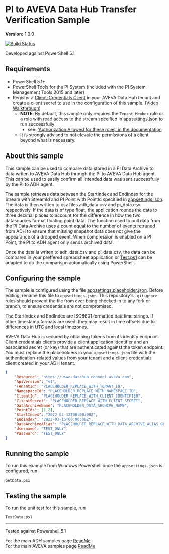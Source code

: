 # PI to AVEVA Data Hub Transfer Verification Sample

**Version:** 1.0.0  
  
[![Build Status](https://dev.azure.com/osieng/engineering/_apis/build/status/product-readiness/ADH/osisoft.sample-adh-pi_to_adh_transfer_verification-powershell?repoName=osisoft%2Fsample-adh-pi_to_adh_transfer_verification-powershell&branchName=refs%2Fpull%2F1%2Fmerge)](https://dev.azure.com/osieng/engineering/_build/latest?definitionId=4668&repoName=osisoft%2Fsample-adh-pi_to_adh_transfer_verification-powershell&branchName=refs%2Fpull%2F1%2Fmerge)

Developed against PowerShell 5.1

## Requirements

- PowerShell 5.1+
- PowerShell Tools for the PI System (Included with the PI System Management Tools 2015 and later)
- Register a [Client-Credentials Client](https://datahub.connect.aveva/clients) in your AVEVA Data Hub tenant and create a client secret to use in the configuration of this sample. ([Video Walkthrough](https://www.youtube.com/watch?v=JPWy0ZX9niU))
  - __NOTE__: By default, this sample only requires the `Tenant Member` role or a role with read access to the stream specified in [appsettings.json](appsettings.placeholder.json) to run successfully 
    - see: ['Authorization Allowed for these roles' in the documentation](https://docs.osisoft.com/bundle/ocs/page/api-reference/tenant/tenant-tenants.html#get-tenant) 
  - It is strongly advised to not elevate the permissions of a client beyond what is necessary.

## About this sample

This sample can be used to compare data stored in a PI Data Archive to data writen to AVEVA Data Hub through the PI to AVEVA Data Hub agent. This can be used to easily confirm all intended data was sent successfully by the PI to ADH agent.   

The sample retrieves data between the StartIndex and EndIndex for the Stream with StreamId and PI Point with PointId specified in [appsettings.json](appsettings.placeholder.json). The data is then written to csv files adh_data.csv and pi_data.csv respectively. If the data is of type float, the application rounds the data to three decimal places to account for the difference in how the two datasources format floating point data. The function used to pull data from the PI Data Archive uses a count equal to the number of events retruned from ADH to ensure that missing snapshot data does not give the appearance of a dropped event. When compression is enabled on a PI Point, the PI to ADH agent only sends archived data.  

Once the data is writen to adh_data.csv and pi_data.csv, the data can be compared in your preffered spreadsheet application or [Test.ps1](Test.ps1) can be adapted to do the comparison automatically using PowerShell.

## Configuring the sample

The sample is configured using the file [appsettings.placeholder.json](appsettings.placeholder.json). Before editing, rename this file to `appsettings.json`. This repository's `.gitignore` rules should prevent the file from ever being checked in to any fork or branch, to ensure credentials are not compromised.

The StartIndex and EndIndex are ISO8601 formatted datetime strings. If other timestamp formats are used, they may result in time offsets due to differences in UTC and local timezones.

AVEVA Data Hub is secured by obtaining tokens from its identity endpoint. Client credentials clients provide a client application identifier and an associated secret (or key) that are authenticated against the token endpoint. You must replace the placeholders in your `appsettings.json` file with the authentication-related values from your tenant and a client-credentials client created in your ADH tenant.

```json
{
    "Resource": "https://uswe.datahub.connect.aveva.com",                        // URL of ADH (Do not change if you are unsure)
    "ApiVersion": "v1",                                                          // Api version used in ADH (Do not change if you are unsure)
    "TenantId": "PLACEHOLDER_REPLACE_WITH_TENANT_ID",                            // Id of your ADH Tenant
    "NamespaceId": "PLACEHOLDER_REPLACE_WITH_NAMESPACE_ID",                      // Id of Namespace in your ADH Tenant where the streams reside
    "ClientId": "PLACEHOLDER_REPLACE_WITH_CLIENT_IDENTIFIER",                    // Client Id to use when connecting to ADH
    "ClientSecret": "PLACEHOLDER_REPLACE_WITH_CLIENT_SECRET",                    // Client secret to use when connecting to ADH
    "DataArchiveName": "PLACEHOLDER_DATA_ARCHIVE_NAME",                          // Name of Data Archive to retrieve data from
    "PointIds": [1,2],                                                           // List of PI Point Ids to retrieve data for. These get automatically translated into corresponding Stream Ids
    "StartIndex": "2022-03-12T00:00:00Z",                                        // Timestamp to start pulling data at in ISO 8601 format
    "EndIndex": "2022-03-15T00:00:00Z",                                          // Timestamp to stop pulling data at in ISO 8601 format
	"DataArchiveAlias": "PLACEHOLDER_REPLACE_WITH_DATA_ARCHIVE_ALIAS_OPTIONAL",  // Optional parameter used if the server name in your Stream Ids is different than the DataArchiveName
    "Username": "TEST_ONLY",                                                     // Username to connect to the PI Data Archive with for testing purposes only. If removed or set to null, the credentials of the user running the script are used.
    "Password": "TEST_ONLY"                                                      // Password to connect to the PI Data Archive with for testing purposes only. If removed or set to null, the credentials of the user running the script are used.
}
```

## Running the sample

To run this example from Windows Powershell once the `appsettings.json` is configured, run

```shell
GetData.ps1
```

## Testing the sample

To run the unit test for this sample, run

```shell
TestData.ps1
```

---

Tested against Powershell 5.1  

For the main ADH samples page [ReadMe](https://github.com/osisoft/OSI-Samples-OCS)  
For the main AVEVA samples page [ReadMe](https://github.com/osisoft/OSI-Samples)
